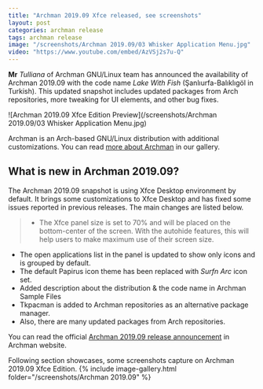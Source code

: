 ```yaml
---
title: "Archman 2019.09 Xfce released, see screenshots"
layout: post
categories: archman release
tags: archman release
image: "/screenshots/Archman 2019.09/03 Whisker Application Menu.jpg"
video: "https://www.youtube.com/embed/AzVSj2s7u-Q"
---
```


**Mr** *Tulliana* of Archman GNU/Linux team has announced the availability of Archman 2019.09 with the code name *Lake With Fish* (Şanlıurfa-Balıklıgöl in Turkish).  This updated snapshot includes updated packages from Arch repositories, more tweaking for UI elements, and other bug fixes.

![Archman 2019.09 Xfce Edition Preview](/screenshots/Archman 2019.09/03 Whisker Application Menu.jpg)

Archman is an Arch-based GNU/Linux distribution with additional customizations. You can read [more about Archman](/distribution/archman) in our gallery.

## What is new in Archman 2019.09?
The Archman 2019.09 snapshot is using Xfce Desktop environment by default. It brings some customizations to Xfce Desktop and has fixed some issues reported in previous releases. The main changes are listed below.

> - The Xfce panel size is set to 70% and will be placed on the bottom-center of the screen. With the autohide features, this will help users to make maximum use of their screen size.
- The open applications list in the panel is updated to show only icons and is grouped by default.
- The default Papirus icon theme has been replaced with *Surfn Arc* icon set.
- Added description about the distribution & the code name in Archman Sample Files
- Tkpacman is added to Archman repositories as an alternative package manager.
- Also, there are many updated packages from Arch repositories.

You can read the official [Archman 2019.09 release announcement](http://archman.org/en/archman-xfce-2019-09-code-name-lake-with-fish-stable-release-ready-to-use/) in Archman website.

Following section showcases, some screenshots capture on Archman 2019.09 Xfce Edition.
{% include image-gallery.html folder="/screenshots/Archman 2019.09" %}